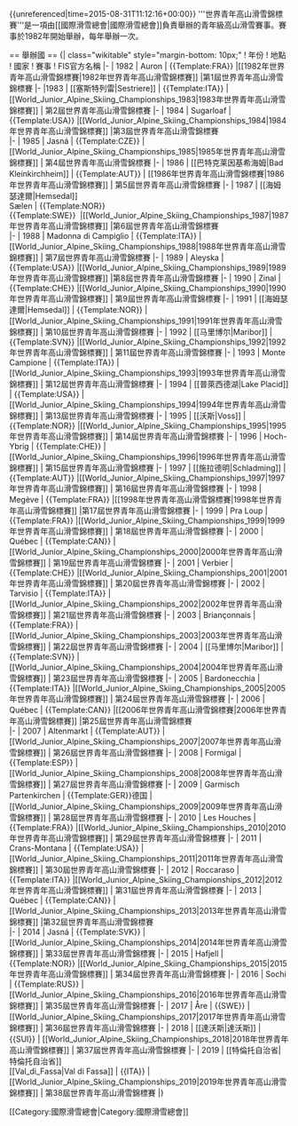 {{unreferenced|time=2015-08-31T11:12:16+00:00}}
'''世界青年高山滑雪錦標賽'''是一項由[[國際滑雪總會|國際滑雪總會]]負責舉辦的青年級高山滑雪賽事。賽事於1982年開始舉辦，每年舉辦一次。

== 舉辦國 ==
{| class="wikitable" style="margin-bottom: 10px;"
! 年份
! 地點
! 國家
! 賽事
! FIS官方名稱
|-
| 1982 
| Auron 
| {{Template:FRA}}
|[[1982年世界青年高山滑雪錦標賽|1982年世界青年高山滑雪錦標賽]] 
|第1屆世界青年高山滑雪錦標賽
|-
|1983 
| [[塞斯特列雷|Sestriere]] 
| {{Template:ITA}}
| [[World_Junior_Alpine_Skiing_Championships_1983|1983年世界青年高山滑雪錦標賽]] 
| 第2屆世界青年高山滑雪錦標賽
|-
| 1984 
| Sugarloaf 
| {{Template:USA}}
|[[World_Junior_Alpine_Skiing_Championships_1984|1984年世界青年高山滑雪錦標賽]] 
|第3屆世界青年高山滑雪錦標賽<br>
|-
| 1985 
| Jasná 
| {{Template:CZE}}
|[[World_Junior_Alpine_Skiing_Championships_1985|1985年世界青年高山滑雪錦標賽]] 
| 第4屆世界青年高山滑雪錦標賽
|-
| 1986 
| [[巴特克莱因基希海姆|Bad Kleinkirchheim]] 
| {{Template:AUT}}
| [[1986年世界青年高山滑雪錦標賽|1986年世界青年高山滑雪錦標賽]]
| 第5屆世界青年高山滑雪錦標賽
|-
| 1987 
| [[海姆瑟達爾|Hemsedal]] <br>
Sælen 
| {{Template:NOR}} <br> 
{{Template:SWE}} 
|[[World_Junior_Alpine_Skiing_Championships_1987|1987年世界青年高山滑雪錦標賽]] 
|第6屆世界青年高山滑雪錦標賽<br>
|-
| 1988 
| Madonna di Campiglio 
| {{Template:ITA}}
|[[World_Junior_Alpine_Skiing_Championships_1988|1988年世界青年高山滑雪錦標賽]] 
| 第7屆世界青年高山滑雪錦標賽
|-
| 1989 
| Aleyska 
| {{Template:USA}}
|[[World_Junior_Alpine_Skiing_Championships_1989|1989年世界青年高山滑雪錦標賽]] 
|第8屆世界青年高山滑雪錦標賽
|-
| 1990 
| Zinal 
| {{Template:CHE}}
|[[World_Junior_Alpine_Skiing_Championships_1990|1990年世界青年高山滑雪錦標賽]] 
| 第9屆世界青年高山滑雪錦標賽
|-
| 1991 
| [[海姆瑟達爾|Hemsedal]] 
| {{Template:NOR}}
|[[World_Junior_Alpine_Skiing_Championships_1991|1991年世界青年高山滑雪錦標賽]] 
| 第10屆世界青年高山滑雪錦標賽
|-
| 1992 
| [[马里博尔|Maribor]] 
| {{Template:SVN}}
|[[World_Junior_Alpine_Skiing_Championships_1992|1992年世界青年高山滑雪錦標賽]] 
| 第11屆世界青年高山滑雪錦標賽
|-
| 1993 
| Monte Campione 
| {{Template:ITA}}
|[[World_Junior_Alpine_Skiing_Championships_1993|1993年世界青年高山滑雪錦標賽]] 
| 第12屆世界青年高山滑雪錦標賽
|-
| 1994 
| [[普萊西德湖|Lake Placid]] 
| {{Template:USA}}
|[[World_Junior_Alpine_Skiing_Championships_1994|1994年世界青年高山滑雪錦標賽]] 
| 第13屆世界青年高山滑雪錦標賽
|-
| 1995 
| [[沃斯|Voss]] 
| {{Template:NOR}} 
|[[World_Junior_Alpine_Skiing_Championships_1995|1995年世界青年高山滑雪錦標賽]] 
| 第14屆世界青年高山滑雪錦標賽
|-
| 1996 
| Hoch-Ybrig 
| {{Template:CHE}}
|[[World_Junior_Alpine_Skiing_Championships_1996|1996年世界青年高山滑雪錦標賽]] 
| 第15屆世界青年高山滑雪錦標賽
|-
| 1997 
| [[施拉德明|Schladming]] 
| {{Template:AUT}} 
|[[World_Junior_Alpine_Skiing_Championships_1997|1997年世界青年高山滑雪錦標賽]] 
| 第16屆世界青年高山滑雪錦標賽
|-
| 1998 
| Megève 
| {{Template:FRA}} 
|[[1998年世界青年高山滑雪錦標賽|1998年世界青年高山滑雪錦標賽]]
|第17屆世界青年高山滑雪錦標賽
|-
| 1999 
| Pra Loup 
| {{Template:FRA}} 
|[[World_Junior_Alpine_Skiing_Championships_1999|1999年世界青年高山滑雪錦標賽]] 
| 第18屆世界青年高山滑雪錦標賽
|-
| 2000 
| Québec 
| {{Template:CAN}}
|[[World_Junior_Alpine_Skiing_Championships_2000|2000年世界青年高山滑雪錦標賽]] 
| 第19屆世界青年高山滑雪錦標賽
|-
| 2001 
| Verbier 
| {{Template:CHE}} 
|[[World_Junior_Alpine_Skiing_Championships_2001|2001年世界青年高山滑雪錦標賽]] 
| 第20屆世界青年高山滑雪錦標賽
|-
| 2002 
| Tarvisio 
| {{Template:ITA}} 
|[[World_Junior_Alpine_Skiing_Championships_2002|2002年世界青年高山滑雪錦標賽]] 
| 第21屆世界青年高山滑雪錦標賽
|-
| 2003 
| Briançonnais 
| {{Template:FRA}} 
|[[World_Junior_Alpine_Skiing_Championships_2003|2003年世界青年高山滑雪錦標賽]] 
| 第22屆世界青年高山滑雪錦標賽
|-
| 2004 
| [[马里博尔|Maribor]] 
| {{Template:SVN}} 
|[[World_Junior_Alpine_Skiing_Championships_2004|2004年世界青年高山滑雪錦標賽]] 
| 第23屆世界青年高山滑雪錦標賽
|-
| 2005 
| Bardonecchia 
| {{Template:ITA}} 
|[[World_Junior_Alpine_Skiing_Championships_2005|2005年世界青年高山滑雪錦標賽]] 
| 第24屆世界青年高山滑雪錦標賽
|-
| 2006 
| Québec 
| {{Template:CAN}} 
|[[2006年世界青年高山滑雪錦標賽|2006年世界青年高山滑雪錦標賽]]
|第25屆世界青年高山滑雪錦標賽<br>
|-
| 2007 
| Altenmarkt 
| {{Template:AUT}} 
|[[World_Junior_Alpine_Skiing_Championships_2007|2007年世界青年高山滑雪錦標賽]] 
| 第26屆世界青年高山滑雪錦標賽
|-
| 2008 
| Formigal 
| {{Template:ESP}} 
|[[World_Junior_Alpine_Skiing_Championships_2008|2008年世界青年高山滑雪錦標賽]] 
| 第27屆世界青年高山滑雪錦標賽
|-
| 2009 
| Garmisch Partenkirchen 
| {{Template:GER}}德国 
|[[World_Junior_Alpine_Skiing_Championships_2009|2009年世界青年高山滑雪錦標賽]] 
| 第28屆世界青年高山滑雪錦標賽
|-
| 2010 
| Les Houches 
| {{Template:FRA}} 
|[[World_Junior_Alpine_Skiing_Championships_2010|2010年世界青年高山滑雪錦標賽]] 
| 第29屆世界青年高山滑雪錦標賽
|-
| 2011 
| Crans-Montana 
| {{Template:USA}} 
|[[World_Junior_Alpine_Skiing_Championships_2011|2011年世界青年高山滑雪錦標賽]] 
| 第30屆世界青年高山滑雪錦標賽
|-
| 2012 
| Roccaraso 
| {{Template:ITA}} 
|[[World_Junior_Alpine_Skiing_Championships_2012|2012年世界青年高山滑雪錦標賽]] 
| 第31屆世界青年高山滑雪錦標賽
|-
| 2013 
| Québec 
| {{Template:CAN}}
|[[World_Junior_Alpine_Skiing_Championships_2013|2013年世界青年高山滑雪錦標賽]] 
|第32屆世界青年高山滑雪錦標賽<br>
|-
| 2014 
| Jasná 
| {{Template:SVK}}
|[[World_Junior_Alpine_Skiing_Championships_2014|2014年世界青年高山滑雪錦標賽]] 
| 第33屆世界青年高山滑雪錦標賽
|-
| 2015 
| Hafjell 
| {{Template:NOR}} 
|[[World_Junior_Alpine_Skiing_Championships_2015|2015年世界青年高山滑雪錦標賽]] 
| 第34屆世界青年高山滑雪錦標賽
|-
| 2016 
| Sochi 
| {{Template:RUS}}
|[[World_Junior_Alpine_Skiing_Championships_2016|2016年世界青年高山滑雪錦標賽]]
| 第35屆世界青年高山滑雪錦標賽
|-
| 2017
| Åre
| {{SWE}}
| [[World_Junior_Alpine_Skiing_Championships_2017|2017年世界青年高山滑雪錦標賽]]
| 第36屆世界青年高山滑雪錦標賽
|-
| 2018
| [[達沃斯|達沃斯]]
| {{SUI}}
| [[World_Junior_Alpine_Skiing_Championships_2018|2018年世界青年高山滑雪錦標賽]]
| 第37屆世界青年高山滑雪錦標賽
|-
| 2019
| [[特倫托自治省|特倫托自治省]]<br>[[Val_di_Fassa|Val di Fassa]]
| {{ITA}}
| [[World_Junior_Alpine_Skiing_Championships_2019|2019年世界青年高山滑雪錦標賽]]
| 第38屆世界青年高山滑雪錦標賽
|}

[[Category:國際滑雪總會|Category:國際滑雪總會]]